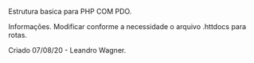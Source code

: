 Estrutura basica para PHP COM PDO.

Informações.
Modificar conforme a necessidade o arquivo .httdocs para rotas.


Criado 07/08/20 - Leandro Wagner.